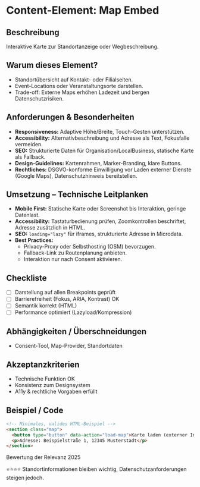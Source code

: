 # Content-Element: Map Embed

## Beschreibung
Interaktive Karte zur Standortanzeige oder Wegbeschreibung.

## Warum dieses Element?
- Standortübersicht auf Kontakt- oder Filialseiten.
- Event-Locations oder Veranstaltungsorte darstellen.
- Trade-off: Externe Maps erhöhen Ladezeit und bergen Datenschutzrisiken.

## Anforderungen & Besonderheiten
- **Responsiveness:** Adaptive Höhe/Breite, Touch-Gesten unterstützen.
- **Accessibility:** Alternativbeschreibung und Adresse als Text, Fokusfalle vermeiden.
- **SEO:** Strukturierte Daten für Organisation/LocalBusiness, statische Karte als Fallback.
- **Design-Guidelines:** Kartenrahmen, Marker-Branding, klare Buttons.
- **Rechtliches:** DSGVO-konforme Einwilligung vor Laden externer Dienste (Google Maps), Datenschutzhinweis bereitstellen.

## Umsetzung – Technische Leitplanken
- **Mobile First:** Statische Karte oder Screenshot bis Interaktion, geringe Datenlast.
- **Accessibility:** Tastaturbedienung prüfen, Zoomkontrollen beschriftet, Adresse zusätzlich in HTML.
- **SEO:** `loading="lazy"` für iframes, strukturierte Adresse in Microdata.
- **Best Practices:**
  - Privacy-Proxy oder Selbsthosting (OSM) bevorzugen.
  - Fallback-Link zu Routenplanung anbieten.
  - Interaktion nur nach Consent aktivieren.

## Checkliste
- [ ] Darstellung auf allen Breakpoints geprüft
- [ ] Barrierefreiheit (Fokus, ARIA, Kontrast) OK
- [ ] Semantik korrekt (HTML)
- [ ] Performance optimiert (Lazyload/Kompression)

## Abhängigkeiten / Überschneidungen
- Consent-Tool, Map-Provider, Standortdaten

## Akzeptanzkriterien
- Technische Funktion OK
- Konsistenz zum Designsystem
- A11y & rechtliche Vorgaben erfüllt

## Beispiel / Code
```html
<!-- Minimales, valides HTML-Beispiel -->
<section class="map">
  <button type="button" data-action="load-map">Karte laden (externer Inhalt)</button>
  <p>Adresse: Beispielstraße 1, 12345 Musterstadt</p>
</section>
```

Bewertung der Relevanz 2025

⭐⭐⭐⭐ Standortinformationen bleiben wichtig, Datenschutzanforderungen steigen jedoch.

